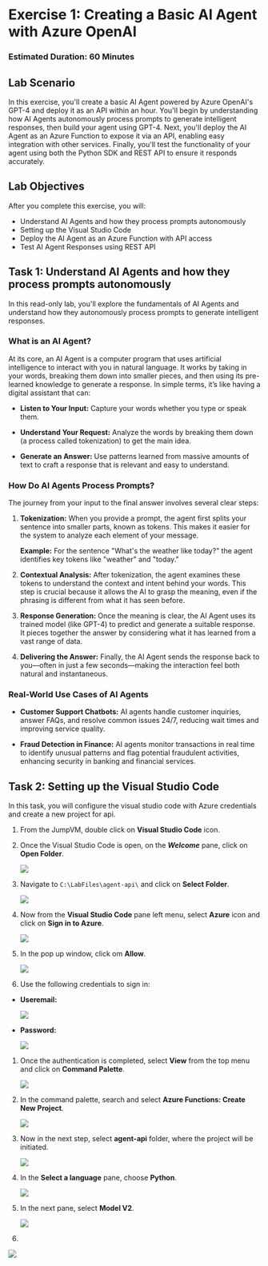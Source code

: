 # Exercise 1: Creating a Basic AI Agent with Azure OpenAI

### Estimated Duration: 60 Minutes

## Lab Scenario

In this exercise, you'll create a basic AI Agent powered by Azure OpenAI's GPT-4 and deploy it as an API within an hour. You'll begin by understanding how AI Agents autonomously process prompts to generate intelligent responses, then build your agent using GPT-4. Next, you'll deploy the AI Agent as an Azure Function to expose it via an API, enabling easy integration with other services. Finally, you'll test the functionality of your agent using both the Python SDK and REST API to ensure it responds accurately.

## Lab Objectives

After you complete this exercise, you will:

- Understand AI Agents and how they process prompts autonomously
- Setting up the Visual Studio Code
- Deploy the AI Agent as an Azure Function with API access
- Test AI Agent Responses using REST API

## Task 1: Understand AI Agents and how they process prompts autonomously

In this read-only lab, you'll explore the fundamentals of AI Agents and understand how they autonomously process prompts to generate intelligent responses.

### What is an AI Agent?

At its core, an AI Agent is a computer program that uses artificial intelligence to interact with you in natural language. It works by taking in your words, breaking them down into smaller pieces, and then using its pre-learned knowledge to generate a response. In simple terms, it’s like having a digital assistant that can:

- **Listen to Your Input:** Capture your words whether you type or speak them.

- **Understand Your Request:** Analyze the words by breaking them down (a process called tokenization) to get the main idea.

- **Generate an Answer:** Use patterns learned from massive amounts of text to craft a response that is relevant and easy to understand.

### How Do AI Agents Process Prompts?

The journey from your input to the final answer involves several clear steps:

1. **Tokenization:** When you provide a prompt, the agent first splits your sentence into smaller parts, known as tokens. This makes it easier for the system to analyze each element of your message.

   **Example:** For the sentence "What's the weather like today?" the agent identifies key tokens like "weather" and "today."

2. **Contextual Analysis:** After tokenization, the agent examines these tokens to understand the context and intent behind your words. This step is crucial because it allows the AI to grasp the meaning, even if the phrasing is different from what it has seen before.

3. **Response Generation:** Once the meaning is clear, the AI Agent uses its trained model (like GPT-4) to predict and generate a suitable response. It pieces together the answer by considering what it has learned from a vast range of data.

4. **Delivering the Answer:** Finally, the AI Agent sends the response back to you—often in just a few seconds—making the interaction feel both natural and instantaneous.

### Real-World Use Cases of AI Agents

- **Customer Support Chatbots:** AI agents handle customer inquiries, answer FAQs, and resolve common issues 24/7, reducing wait times and improving service quality.

- **Fraud Detection in Finance:** AI agents monitor transactions in real time to identify unusual patterns and flag potential fraudulent activities, enhancing security in banking and financial services.

## Task 2: Setting up the Visual Studio Code

In this task, you will configure the visual studio code with Azure credentials and create a new project for api.

1. From the JumpVM, double click on **Visual Studio Code** icon.

1. Once the Visual Studio Code is open, on the ***Welcome*** pane, click on **Open Folder**.

   ![](./media/ex1img1.png)

1. Navigate to `C:\LabFiles\agent-api\` and click on **Select Folder**.

   ![](./media/ex1img2.png)

1. Now from the **Visual Studio Code** pane left menu, select **Azure** icon and click on **Sign in to Azure**.

   ![](./media/ex1img3.png)

1. In the pop up window, click om **Allow**.

   ![](./media/ex1img4.png)

1. Use the following credentials to sign in:

- **Useremail:**

   ![](./media/ex1img5.png)

- **Password:**

   ![](./media/ex1img6.png)

1. Once the authentication is completed, select **View** from the top menu and click on **Command Palette**.

   ![](./media/ex1img7.png)

1. In the command palette, search and select **Azure Functions: Create New Project**.

   ![](./media/ex1img8.png)

1. Now in the next step, select **agent-api** folder, where the project will be initiated.

   ![](./media/ex1img9.png)

1. In the **Select a language** pane, choose **Python**.

   ![](./media/ex1img10.png)

1. In the next pane, select **Model V2**.

   ![](./media/ex1img11.png)

1. 

   ![](./)


